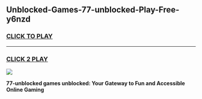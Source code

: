 
## Unblocked-Games-77-unblocked-Play-Free-y6nzd
<h3>
<a href="https://premium76.site?title=77-unblocked&ref=12A">CLICK TO PLAY</a></h3>
<hr>

<h3>
<a href="https://premium76.site?title=77-unblocked&ref=12A">CLICK 2 PLAY</a>
  
</h3>

<a href="https://premium76.site?title=77-unblocked&ref=12A"><img src="https://clearcache.store/games.png"></a>


**77-unblocked games unblocked: Your Gateway to Fun and Accessible Online Gaming**

